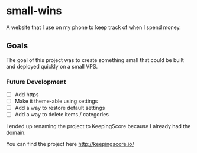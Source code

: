 # small-wins

A website that I use on my phone to keep track of when I spend money.

## Goals

The goal of this project was to create something small that could be built and deployed quickly on a small VPS.

### Future Development

- [ ] Add https
- [ ] Make it theme-able using settings
- [ ] Add a way to restore default settings
- [ ] Add a way to delete items / categories

I ended up renaming the project to KeepingScore because I already had the domain.

You can find the project here
http://keepingscore.io/
